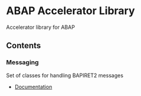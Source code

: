 # ABAP Accelerator Library
Accelerator library for ABAP

## Contents
### Messaging
Set of classes for handling BAPIRET2 messages
 - [Documentation](src/yal_messaging/Documentation.md)
